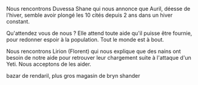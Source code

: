 
Nous rencontrons Duvessa Shane qui nous annonce que Auril, déesse de l'hiver, semble avoir plongé les 10 cités depuis 2 ans dans un hiver constant. 

Qu'attendez vous de nous ? 
Elle attend toute aide qu'il puisse être fournie, pour redonner espoir à la population.
Tout le monde est à bout.

Nous rencontrons Lirion (Florent) qui nous explique que des nains ont besoin de notre aide pour retrouver leur chargement suite à l'attaque d'un Yeti.
Nous acceptons de les aider.

bazar de rendaril, plus gros magasin de bryn shander
